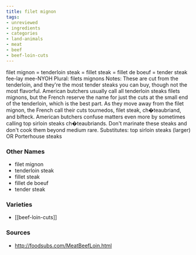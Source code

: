 ```yaml
---
title: filet mignon
tags:
- unreviewed
- ingredients
- categories
- land-animals
- meat
- beef
- beef-loin-cuts
---
```

filet mignon = tenderloin steak = fillet steak = fillet de boeuf = tender steak fee-lay mee-NYOH Plural: filets mignons Notes: These are cut from the tenderloin, and they're the most tender steaks you can buy, though not the most flavorful. American butchers usually call all tenderloin steaks filets mignons, but the French reserve the name for just the cuts at the small end of the tenderloin, which is the best part. As they move away from the filet mignon, the French call their cuts tournedos, filet steak, ch�teaubriand, and bifteck. American butchers confuse matters even more by sometimes calling top sirloin steaks ch�teaubriands. Don't marinate these steaks and don't cook them beyond medium rare. Substitutes: top sirloin steaks (larger) OR Porterhouse steaks

### Other Names

* filet mignon
* tenderloin steak
* fillet steak
* fillet de boeuf
* tender steak

### Varieties

* [[beef-loin-cuts]]

### Sources
* http://foodsubs.com/MeatBeefLoin.html
